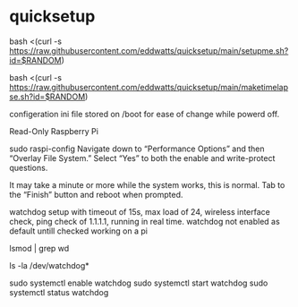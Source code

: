 # quicksetup
bash <(curl -s https://raw.githubusercontent.com/eddwatts/quicksetup/main/setupme.sh?id=$RANDOM)

bash <(curl -s https://raw.githubusercontent.com/eddwatts/quicksetup/main/maketimelapse.sh?id=$RANDOM)

configeration ini file stored on /boot for ease of change while powerd off.

Read-Only Raspberry Pi

sudo raspi-config
Navigate down to “Performance Options” and then “Overlay File System.” Select “Yes” to both the enable and write-protect questions.

It may take a minute or more while the system works, this is normal. Tab to the “Finish” button and reboot when prompted.


watchdog setup with timeout of 15s, max load of 24, wireless interface check, ping check of 1.1.1.1, running in real time.
watchdog not enabled as default untill checked working on a pi

lsmod | grep wd

ls -la /dev/watchdog*

sudo systemctl enable watchdog
sudo systemctl start watchdog
sudo systemctl status watchdog
